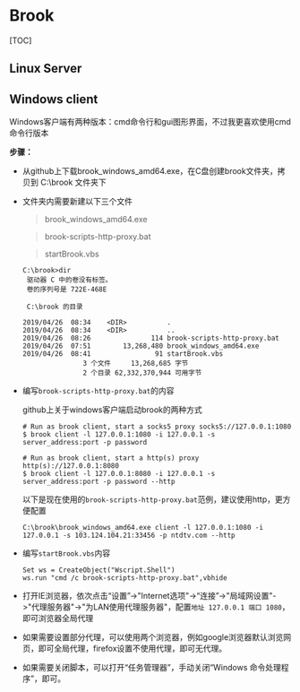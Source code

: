 # Brook

[TOC]

## Linux Server



## Windows client

Windows客户端有两种版本：cmd命令行和gui图形界面，不过我更喜欢使用cmd命令行版本

**步骤：**

- 从github上下载brook_windows_amd64.exe，在C盘创建brook文件夹，拷贝到 C:\brook 文件夹下

- 文件夹内需要新建以下三个文件 

  > brook_windows_amd64.exe

  > brook-scripts-http-proxy.bat

  > startBrook.vbs

  ```
  C:\brook>dir
   驱动器 C 中的卷没有标签。
   卷的序列号是 722E-468E
  
   C:\brook 的目录
  
  2019/04/26  08:34    <DIR>          .
  2019/04/26  08:34    <DIR>          ..
  2019/04/26  08:26               114 brook-scripts-http-proxy.bat
  2019/04/26  07:51        13,268,480 brook_windows_amd64.exe
  2019/04/26  08:41                91 startBrook.vbs
                 3 个文件     13,268,685 字节
                 2 个目录 62,332,370,944 可用字节
  ```

- 编写`brook-scripts-http-proxy.bat`的内容

  github上关于windows客户端启动brook的两种方式

  ```
  # Run as brook client, start a socks5 proxy socks5://127.0.0.1:1080
  $ brook client -l 127.0.0.1:1080 -i 127.0.0.1 -s server_address:port -p password
  
  # Run as brook client, start a http(s) proxy http(s)://127.0.0.1:8080
  $ brook client -l 127.0.0.1:8080 -i 127.0.0.1 -s server_address:port -p password --http
  ```

  以下是现在使用的`brook-scripts-http-proxy.bat`范例，建议使用http，更方便配置

  ```
  C:\brook\brook_windows_amd64.exe client -l 127.0.0.1:1080 -i 127.0.0.1 -s 103.124.104.21:33456 -p ntdtv.com --http
  ```

- 编写`startBrook.vbs`内容

  ```
  Set ws = CreateObject("Wscript.Shell")
  ws.run "cmd /c brook-scripts-http-proxy.bat",vbhide
  ```

- 打开IE浏览器，依次点击“设置”->"Internet选项"->“连接”->"局域网设置"->"代理服务器"->"为LAN使用代理服务器"，配置`地址 127.0.0.1 端口 1080`，即可浏览器全局代理
- 如果需要设置部分代理，可以使用两个浏览器，例如google浏览器默认浏览网页，即可全局代理，firefox设置不使用代理，即可无代理。
- 如果需要关闭脚本，可以打开“任务管理器”，手动关闭“Windows 命令处理程序”，即可。
